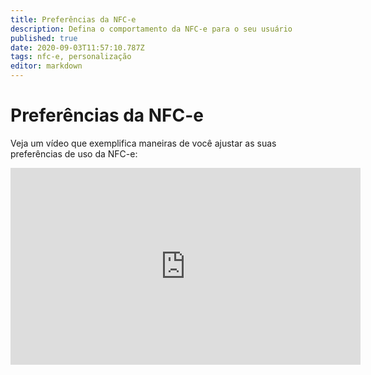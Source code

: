 ```yaml
---
title: Preferências da NFC-e
description: Defina o comportamento da NFC-e para o seu usuário
published: true
date: 2020-09-03T11:57:10.787Z
tags: nfc-e, personalização
editor: markdown
---
```


# Preferências da NFC-e

Veja um vídeo que exemplifica maneiras de você ajustar as suas preferências de uso da NFC-e:

<div class=text-center>
  <iframe width="560" height="315" src="https://www.youtube.com/embed/TORKwnc7ric" frameborder="0" allow="accelerometer; autoplay; encrypted-media; gyroscope; picture-in-picture" allowfullscreen></iframe>
</div>


